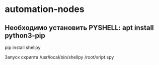 # automation-nodes

Необходимо установить PYSHELL:
apt install python3-pip
----
pip install shellpy

Запуск скрипта /usr/local/bin/shellpy /root/sript.spy
